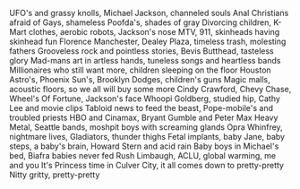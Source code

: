 UFO's and grassy knolls, Michael Jackson, channeled souls
Anal Christians afraid of Gays, shameless Poofda's, shades of gray
Divorcing children, K-Mart clothes, aerobic robots, Jackson's nose
MTV, 911, skinheads having skinhead fun
Florence Manchester, Dealey Plaza, timeless trash, molesting fathers
Grooveless rock and pointless stories, Bevis Butthead, tasteless glory
Mad-mans art in artless hands, tuneless songs and heartless bands
Millionaires who still want more, children sleeping on the floor
Houston Astro's, Phoenix Sun's, Brooklyn Dodges, children's guns
Magic malls, acoustic floors, so we all will buy some more
Cindy Crawford, Chevy Chase, Wheel's Of Fortune, Jackson's face
Whoopi Goldberg, studied hip, Cathy Lee and movie clips
Tabloid news to feed the beast, Pope-mobile's and troubled priests
HBO and Cinamax, Bryant Gumble and Peter Max
Heavy Metal, Seattle bands, moshpit boys with screaming glands
Opra Whinfrey, nightmare lives, Gladiators, thunder thighs
Fetal implants, baby Jane, baby steps, a baby's brain, Howard Stern and
acid rain 
Baby boys in Michael's bed, Biafra babies never fed
Rush Limbaugh, ACLU, global warming, me and you
It's Princess time in Culver City, it all comes down to pretty-pretty
Nitty gritty, pretty-pretty
